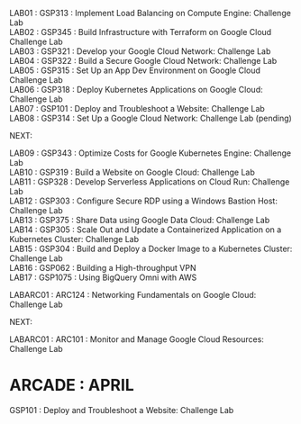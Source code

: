LAB01 : GSP313 : Implement Load Balancing on Compute Engine: Challenge Lab  
LAB02 : GSP345 : Build Infrastructure with Terraform on Google Cloud Challenge Lab   
LAB03 : GSP321 : Develop your Google Cloud Network: Challenge Lab  
LAB04 : GSP322 : Build a Secure Google Cloud Network: Challenge Lab    
LAB05 : GSP315 : Set Up an App Dev Environment on Google Cloud Challenge Lab    
LAB06 : GSP318 : Deploy Kubernetes Applications on Google Cloud: Challenge Lab   
LAB07 : GSP101 : Deploy and Troubleshoot a Website: Challenge Lab    
LAB08 : GSP314 : Set Up a Google Cloud Network: Challenge Lab  (pending)

NEXT:

LAB09 : GSP343 : Optimize Costs for Google Kubernetes Engine: Challenge Lab     
LAB10 : GSP319 : Build a Website on Google Cloud: Challenge Lab   
LAB11 : GSP328 : Develop Serverless Applications on Cloud Run: Challenge Lab   
LAB12 : GSP303 : Configure Secure RDP using a Windows Bastion Host: Challenge Lab  
LAB13 : GSP375 : Share Data using Google Data Cloud: Challenge Lab   
LAB14 : GSP305 : Scale Out and Update a Containerized Application on a Kubernetes Cluster: Challenge Lab   
LAB15 : GSP304 : Build and Deploy a Docker Image to a Kubernetes Cluster: Challenge Lab   
LAB16 : GSP062 : Building a High-throughput VPN   
LAB17 : GSP1075 : Using BigQuery Omni with AWS   




LABARC01 : ARC124 : Networking Fundamentals on Google Cloud: Challenge Lab   

NEXT:

LABARC01 : ARC101 : Monitor and Manage Google Cloud Resources: Challenge Lab   

ARCADE : APRIL
================

GSP101 : Deploy and Troubleshoot a Website: Challenge Lab  



